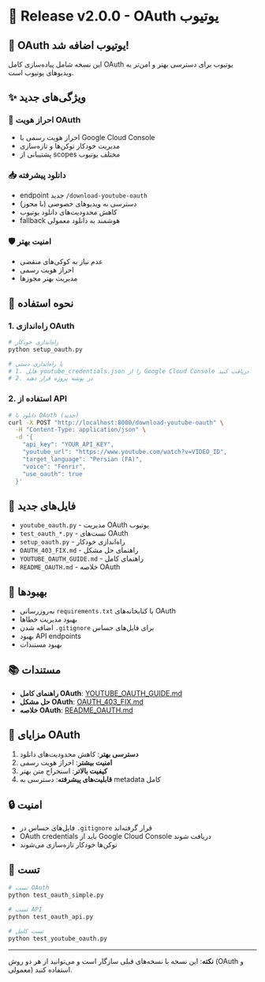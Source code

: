 # 🎉 Release v2.0.0 - OAuth یوتیوب

## 🔐 OAuth یوتیوب اضافه شد!

این نسخه شامل پیاده‌سازی کامل OAuth یوتیوب برای دسترسی بهتر و امن‌تر به ویدیوهای یوتیوب است.

## ✨ ویژگی‌های جدید

### 🔐 احراز هویت OAuth
- احراز هویت رسمی با Google Cloud Console
- مدیریت خودکار توکن‌ها و تازه‌سازی
- پشتیبانی از scopes مختلف یوتیوب

### 📥 دانلود پیشرفته
- endpoint جدید `/download-youtube-oauth`
- دسترسی به ویدیوهای خصوصی (با مجوز)
- کاهش محدودیت‌های دانلود یوتیوب
- fallback هوشمند به دانلود معمولی

### 🛡️ امنیت بهتر
- عدم نیاز به کوکی‌های منقضی
- احراز هویت رسمی
- مدیریت بهتر مجوزها

## 🚀 نحوه استفاده

### 1. راه‌اندازی OAuth
```bash
# راه‌اندازی خودکار
python setup_oauth.py

# یا راه‌اندازی دستی
# 1. فایل youtube_credentials.json را از Google Cloud Console دریافت کنید
# 2. در پوشه پروژه قرار دهید
```

### 2. استفاده از API
```bash
# دانلود با OAuth (جدید)
curl -X POST "http://localhost:8000/download-youtube-oauth" \
  -H "Content-Type: application/json" \
  -d '{
    "api_key": "YOUR_API_KEY",
    "youtube_url": "https://www.youtube.com/watch?v=VIDEO_ID",
    "target_language": "Persian (FA)",
    "voice": "Fenrir",
    "use_oauth": true
  }'
```

## 📁 فایل‌های جدید

- `youtube_oauth.py` - مدیریت OAuth یوتیوب
- `test_oauth_*.py` - تست‌های OAuth
- `setup_oauth.py` - راه‌اندازی خودکار
- `OAUTH_403_FIX.md` - راهنمای حل مشکل
- `YOUTUBE_OAUTH_GUIDE.md` - راهنمای کامل
- `README_OAUTH.md` - خلاصه OAuth

## 🔧 بهبودها

- به‌روزرسانی `requirements.txt` با کتابخانه‌های OAuth
- بهبود مدیریت خطاها
- اضافه شدن `.gitignore` برای فایل‌های حساس
- بهبود API endpoints
- بهبود مستندات

## 📚 مستندات

- **راهنمای کامل OAuth**: [YOUTUBE_OAUTH_GUIDE.md](YOUTUBE_OAUTH_GUIDE.md)
- **حل مشکل OAuth**: [OAUTH_403_FIX.md](OAUTH_403_FIX.md)
- **خلاصه OAuth**: [README_OAUTH.md](README_OAUTH.md)

## 🎯 مزایای OAuth

1. **دسترسی بهتر**: کاهش محدودیت‌های دانلود
2. **امنیت بیشتر**: احراز هویت رسمی
3. **کیفیت بالاتر**: استخراج متن بهتر
4. **قابلیت‌های پیشرفته**: دسترسی به metadata کامل

## 🔒 امنیت

- فایل‌های حساس در `.gitignore` قرار گرفته‌اند
- OAuth credentials باید از Google Cloud Console دریافت شوند
- توکن‌ها خودکار تازه‌سازی می‌شوند

## 🧪 تست

```bash
# تست OAuth
python test_oauth_simple.py

# تست API
python test_oauth_api.py

# تست کامل
python test_youtube_oauth.py
```

---

**نکته**: این نسخه با نسخه‌های قبلی سازگار است و می‌توانید از هر دو روش (OAuth و معمولی) استفاده کنید.
